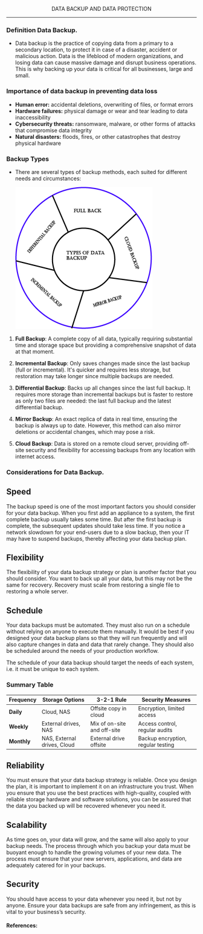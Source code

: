 <p align="center" width="100%">
DATA BACKUP AND DATA PROTECTION

  
  ---

  ### Definition Data Backup.

+ Data backup is the practice of copying data from a primary to a secondary location, to protect it in case of a disaster, accident or malicious action. Data is the lifeblood of modern organizations, and losing data can cause massive damage and disrupt business operations. This is why backing up your data is critical for all businesses, large and small.

### Importance of data backup in preventing data loss

+ **Human error:** accidental deletions, overwriting of files, or format errors
+ **Hardware failures:** physical damage or wear and tear leading to data inaccessibility
+ **Cybersecurity threats:** ransomware, malware, or other forms of attacks that compromise data integrity
+ **Natural disasters:** floods, fires, or other catastrophes that destroy physical hardware

### Backup Types

- There are several types of backup methods, each suited for different needs and circumstances:
  
  ![The types of data backup](/images/Types-of-data-backup.jpg)



1.  **Full Backup**: A complete copy of all data, typically requiring substantial time and storage space but providing a comprehensive snapshot of data at that moment.
   
2.  **Incremental Backup**: Only saves changes made since the last backup (full or incremental). It's quicker and requires less storage, but restoration may take longer since multiple backups are needed.

3.  **Differential Backup**: Backs up all changes since the last full backup. It requires more storage than incremental backups but is faster to restore as only two files are needed: the last full backup and the latest differential backup.

4.  **Mirror Backup**: An exact replica of data in real time, ensuring the backup is always up to date. However, this method can also mirror deletions or accidental changes, which may pose a risk.

5.  **Cloud Backup**: Data is stored on a remote cloud server, providing off-site security and flexibility for accessing backups from any location with internet access.

### Considerations for Data Backup.

## Speed
The backup speed is one of the most important factors you should consider for your data backup. When you first add an appliance to a system, the first complete backup usually takes some time. But after the first backup is complete, the subsequent updates should take less time. If you notice a network slowdown for your end-users due to a slow backup, then your IT may have to suspend backups, thereby affecting your data backup plan.

## Flexibility
The flexibility of your data backup strategy or plan is another factor that you should consider. You want to back up all your data, but this may not be the same for recovery. Recovery must scale from restoring a single file to restoring a whole server.

## Schedule
Your data backups must be automated. They must also run on a schedule without relying on anyone to execute them manually. It would be best if you designed your data backup plans so that they will run frequently and will also capture changes in data and data that rarely change. They should also be scheduled around the needs of your production workflow.

The schedule of your data backup should target the needs of each system, i.e. it must be unique to each system.

### Summary Table

| Frequency    | Storage Options      | 3-2-1 Rule              | Security Measures              |
|--------------|----------------------|-------------------------|--------------------------------|
| **Daily**    | Cloud, NAS           | Offsite copy in cloud   | Encryption, limited access     |
| **Weekly**   | External drives, NAS | Mix of on-site and off-site | Access control, regular audits |
| **Monthly**  | NAS, External drives, Cloud | External drive offsite | Backup encryption, regular testing |

## Reliability

You must ensure that your data backup strategy is reliable. Once you design the plan, it is important to implement it on an infrastructure you trust. When you ensure that you use the best practices with high-quality, coupled with reliable storage hardware and software solutions, you can be assured that the data you backed up will be recovered whenever you need it.

## Scalability
As time goes on, your data will grow, and the same will also apply to your backup needs. The process through which you backup your data must be buoyant enough to handle the growing volumes of your new data. The process must ensure that your new servers, applications, and data are adequately catered for in your backups.

## Security
You should have access to your data whenever you need it, but not by anyone. Ensure your data backups are safe from any infringement, as this is vital to your business’s security.

#### References:
